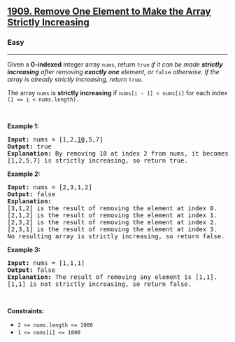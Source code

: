 <h2><a href="https://leetcode.com/problems/remove-one-element-to-make-the-array-strictly-increasing/">1909. Remove One Element to Make the Array Strictly Increasing</a></h2><h3>Easy</h3><hr><div style="user-select: auto;"><p style="user-select: auto;">Given a <strong style="user-select: auto;">0-indexed</strong> integer array <code style="user-select: auto;">nums</code>, return <code style="user-select: auto;">true</code> <em style="user-select: auto;">if it can be made <strong style="user-select: auto;">strictly increasing</strong> after removing <strong style="user-select: auto;">exactly one</strong> element, or </em><code style="user-select: auto;">false</code><em style="user-select: auto;"> otherwise. If the array is already strictly increasing, return </em><code style="user-select: auto;">true</code>.</p>

<p style="user-select: auto;">The array <code style="user-select: auto;">nums</code> is <strong style="user-select: auto;">strictly increasing</strong> if <code style="user-select: auto;">nums[i - 1] &lt; nums[i]</code> for each index <code style="user-select: auto;">(1 &lt;= i &lt; nums.length).</code></p>

<p style="user-select: auto;">&nbsp;</p>
<p style="user-select: auto;"><strong style="user-select: auto;">Example 1:</strong></p>

<pre style="position: relative; user-select: auto;"><strong style="user-select: auto;">Input:</strong> nums = [1,2,<u style="user-select: auto;">10</u>,5,7]
<strong style="user-select: auto;">Output:</strong> true
<strong style="user-select: auto;">Explanation:</strong> By removing 10 at index 2 from nums, it becomes [1,2,5,7].
[1,2,5,7] is strictly increasing, so return true.
<div class="open_grepper_editor" title="Edit &amp; Save To Grepper" style="user-select: auto;"></div></pre>

<p style="user-select: auto;"><strong style="user-select: auto;">Example 2:</strong></p>

<pre style="position: relative; user-select: auto;"><strong style="user-select: auto;">Input:</strong> nums = [2,3,1,2]
<strong style="user-select: auto;">Output:</strong> false
<strong style="user-select: auto;">Explanation:</strong>
[3,1,2] is the result of removing the element at index 0.
[2,1,2] is the result of removing the element at index 1.
[2,3,2] is the result of removing the element at index 2.
[2,3,1] is the result of removing the element at index 3.
No resulting array is strictly increasing, so return false.<div class="open_grepper_editor" title="Edit &amp; Save To Grepper" style="user-select: auto;"></div></pre>

<p style="user-select: auto;"><strong style="user-select: auto;">Example 3:</strong></p>

<pre style="position: relative; user-select: auto;"><strong style="user-select: auto;">Input:</strong> nums = [1,1,1]
<strong style="user-select: auto;">Output:</strong> false
<strong style="user-select: auto;">Explanation:</strong> The result of removing any element is [1,1].
[1,1] is not strictly increasing, so return false.
<div class="open_grepper_editor" title="Edit &amp; Save To Grepper" style="user-select: auto;"></div></pre>

<p style="user-select: auto;">&nbsp;</p>
<p style="user-select: auto;"><strong style="user-select: auto;">Constraints:</strong></p>

<ul style="user-select: auto;">
	<li style="user-select: auto;"><code style="user-select: auto;">2 &lt;= nums.length &lt;= 1000</code></li>
	<li style="user-select: auto;"><code style="user-select: auto;">1 &lt;= nums[i] &lt;= 1000</code></li>
</ul>
</div>